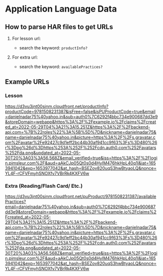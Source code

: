 # Application Language Data

## How to parse HAR files to get URLs

1. For lesson url:
    - search the keyword: `productInfo?`

2. For extra url: 
    - search the keyword: `availablePractices?`

## Example URLs
### Lesson
https://d3vu3jnt00sinm.cloudfront.net/productInfo?productCode=9781508231387&isFree=false&isPUProductCode=true&email=danielnadar75%40yahoo.in&sub=auth0%7C6292f4bbc734e900687dd3e9&storeDomain=webapp&https%3A%2F%2Fexample.io%2Fclaims%2Fcreated_at=2022-05-29T04%3A21%3A15.251Z&https%3A%2F%2Fbackend-api.com=%7B%22roles%22%3A%5B%5D%7D&nickname=danielnadar75&name=danielnadar75%40yahoo.in&picture=https%3A%2F%2Fs.gravatar.com%2Favatar%2Fe92427c9d1eff2bc44b30af941cc9f63%3Fs%3D480%26r%3Dpg%26d%3Dhttps%253A%252F%252Fcdn.auth0.com%252Favatars%252Fda.png&updated_at=2022-05-30T20%3A03%3A56.568Z&email_verified=true&iss=https%3A%2F%2Flogin.pimsleur.com%2F&aud=aAkCJp05Qt0s0d4HyIM476hkHpL40q1l&iat=1653941042&exp=1653977042&at_hash=BSEZov820uqS3hwBtyaoLQ&nonce=YL4F-rCFVFmyhSNOXfv7VBrRk4KXFV6w

### Extra (Reading/Flash Card/ Etc.)
https://d3vu3jnt00sinm.cloudfront.net/puProduct/9781508231387/availablePractices?email=danielnadar75%40yahoo.in&sub=auth0%7C6292f4bbc734e900687dd3e9&storeDomain=webapp&https%3A%2F%2Fexample.io%2Fclaims%2Fcreated_at=2022-05-29T04%3A21%3A15.251Z&https%3A%2F%2Fbackend-api.com=%7B%22roles%22%3A%5B%5D%7D&nickname=danielnadar75&name=danielnadar75%40yahoo.in&picture=https%3A%2F%2Fs.gravatar.com%2Favatar%2Fe92427c9d1eff2bc44b30af941cc9f63%3Fs%3D480%26r%3Dpg%26d%3Dhttps%253A%252F%252Fcdn.auth0.com%252Favatars%252Fda.png&updated_at=2022-05-30T20%3A03%3A56.568Z&email_verified=true&iss=https%3A%2F%2Flogin.pimsleur.com%2F&aud=aAkCJp05Qt0s0d4HyIM476hkHpL40q1l&iat=1653941042&exp=1653977042&at_hash=BSEZov820uqS3hwBtyaoLQ&nonce=YL4F-rCFVFmyhSNOXfv7VBrRk4KXFV6w